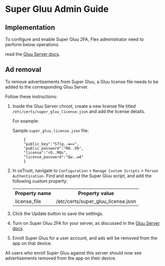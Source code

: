 # Super Gluu Admin Guide

## Implementation
To configure and enable Super Gluu 2FA, Flex administrator need to perform below operations. 

read the [Gluu Server docs](https://gluu.org/docs/ce/authn-guide/supergluu/). 

## Ad removal  

To remove advertisements from Super Gluu, a Gluu license file needs to be added to the corresponding Gluu Server.

Follow these instructions: 

1. Inside the Gluu Server chroot, create a new license file titled `/etc/certs/super_gluu_license.json` and add the license details.

      For example:

      Sample `super_gluu_license.json` file:
   
            {
            "public_key":"57lg..w==",
            "public_password":"RH..Ob",
            "license":"rO..MQs",
            "license_password":"Qw..w4"
            }

1. In oxTrust, navigate to `Configuration` > `Manage Custom Scripts` > `Person Authentication`. Find and expand the Super Gluu script, and add the following custom property:


      <table>
      <th>Property name</th><th>Property value</th>
      <tr><td>license_file</td><td>/etc/certs/super_gluu_license.json</tr>
      </table>

1. Click the Update button to save the settings. 

1. Turn on Super Gluu 2FA for your server, as discussed in the [Gluu Server docs](https://gluu.org/docs/ce/authn-guide/supergluu/)

1. Enroll Super Gluu for a user account, and ads will be removed from the app on that device. 

All users who enroll Super Gluu against this server should now see advertisements removed from the app on their device. 
